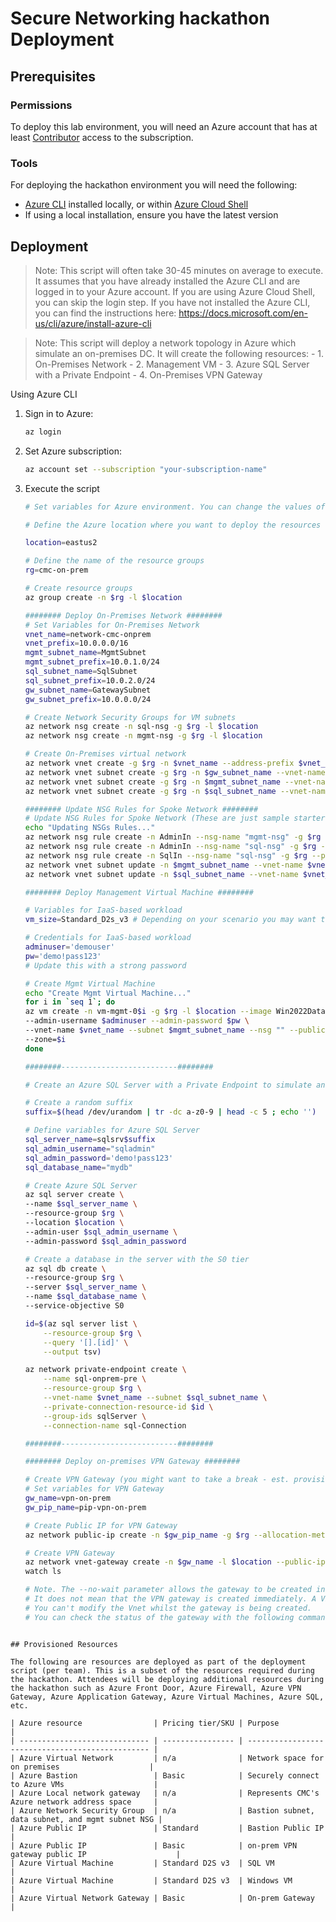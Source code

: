 # Secure Networking hackathon Deployment

## Prerequisites

### Permissions

To deploy this lab environment, you will need an Azure account that has at least [Contributor](https://docs.microsoft.com/azure/role-based-access-control/built-in-roles#contributor) access to the subscription.

### Tools

For deploying the hackathon environment you will need the following:

- [Azure CLI](https://learn.microsoft.com/cli/azure/install-azure-cli) installed locally, or within [Azure Cloud Shell](https://learn.microsoft.com/azure/cloud-shell/overview)
- If using a local installation, ensure you have the latest version

## Deployment

> Note: This script will often take 30-45 minutes on average to execute. It assumes that you have already installed the Azure CLI and are logged in to your Azure account. If you are using Azure Cloud Shell, you can skip the login step. If you have not installed the Azure CLI, you can find the instructions here: https://docs.microsoft.com/en-us/cli/azure/install-azure-cli

> Note: This script will deploy a network topology in Azure which simulate an on-premises DC. It will create the following resources:
    - 1. On-Premises Network
    - 2. Management VM
    - 3. Azure SQL Server with a Private Endpoint
    - 4. On-Premises VPN Gateway

Using Azure CLI

1.  Sign in to Azure:

    ```sh
    az login
    ```

2.  Set Azure subscription:

    ```sh
    az account set --subscription "your-subscription-name"
    ```

3. Execute the script

    ```sh
    # Set variables for Azure environment. You can change the values of these variables to suit your environment.

    # Define the Azure location where you want to deploy the resources

    location=eastus2

    # Define the name of the resource groups
    rg=cmc-on-prem

    # Create resource groups
    az group create -n $rg -l $location

    ######## Deploy On-Premises Network ########
    # Set Variables for On-Premises Network
    vnet_name=network-cmc-onprem
    vnet_prefix=10.0.0.0/16
    mgmt_subnet_name=MgmtSubnet
    mgmt_subnet_prefix=10.0.1.0/24
    sql_subnet_name=SqlSubnet
    sql_subnet_prefix=10.0.2.0/24
    gw_subnet_name=GatewaySubnet
    gw_subnet_prefix=10.0.0.0/24

    # Create Network Security Groups for VM subnets
    az network nsg create -n sql-nsg -g $rg -l $location
    az network nsg create -n mgmt-nsg -g $rg -l $location

    # Create On-Premises virtual network
    az network vnet create -g $rg -n $vnet_name --address-prefix $vnet_prefix -l $location
    az network vnet subnet create -g $rg -n $gw_subnet_name --vnet-name $vnet_name --address-prefix $gw_subnet_prefix
    az network vnet subnet create -g $rg -n $mgmt_subnet_name --vnet-name $vnet_name --address-prefix $mgmt_subnet_prefix --network-security-group mgmt-nsg
    az network vnet subnet create -g $rg -n $sql_subnet_name --vnet-name $vnet_name --address-prefix $sql_subnet_prefix --network-security-group sql-nsg

    ######## Update NSG Rules for Spoke Network ########
    # Update NSG Rules for Spoke Network (These are just sample starter rules. You will need to update them to allow and deny your specific traffic.)
    echo "Updating NSGs Rules..."
    az network nsg rule create -n AdminIn --nsg-name "mgmt-nsg" -g $rg --priority 1000 --destination-port-ranges 22 3389 --access Allow --protocol Tcp -o none
    az network nsg rule create -n AdminIn --nsg-name "sql-nsg" -g $rg --priority 1000 --destination-port-ranges 22 3389 --access Allow --protocol Tcp -o none
    az network nsg rule create -n SqlIn --nsg-name "sql-nsg" -g $rg --priority 1010 --destination-port-ranges 1433 --access Allow --protocol Tcp -o none
    az network vnet subnet update -n $mgmt_subnet_name --vnet-name $vnet_name -g $rg --network-security-group mgmt-nsg -o none
    az network vnet subnet update -n $sql_subnet_name --vnet-name $vnet_name -g $rg --network-security-group sql-nsg -o none

    ######## Deploy Management Virtual Machine ########

    # Variables for IaaS-based workload
    vm_size=Standard_D2s_v3 # Depending on your scenario you may want to use a different VM size

    # Credentials for IaaS-based workload
    adminuser='demouser'
    pw='demo!pass123'
    # Update this with a strong password

    # Create Mgmt Virtual Machine
    echo "Create Mgmt Virtual Machine..."
    for i in `seq 1`; do
    az vm create -n vm-mgmt-0$i -g $rg -l $location --image Win2022Datacenter --size $vm_size \
    --admin-username $adminuser --admin-password $pw \
    --vnet-name $vnet_name --subnet $mgmt_subnet_name --nsg "" --public-ip-address "" \
    --zone=$i
    done

    ########--------------------------########

    # Create an Azure SQL Server with a Private Endpoint to simulate an on-premises SQL Server

    # Create a random suffix
    suffix=$(head /dev/urandom | tr -dc a-z0-9 | head -c 5 ; echo '')

    # Define variables for Azure SQL Server
    sql_server_name=sqlsrv$suffix
    sql_admin_username="sqladmin"
    sql_admin_password='demo!pass123'
    sql_database_name="mydb"

    # Create Azure SQL Server
    az sql server create \
    --name $sql_server_name \
    --resource-group $rg \
    --location $location \
    --admin-user $sql_admin_username \
    --admin-password $sql_admin_password

    # Create a database in the server with the S0 tier
    az sql db create \
    --resource-group $rg \
    --server $sql_server_name \
    --name $sql_database_name \
    --service-objective S0

    id=$(az sql server list \
        --resource-group $rg \
        --query '[].[id]' \
        --output tsv)

    az network private-endpoint create \
        --name sql-onprem-pre \
        --resource-group $rg \
        --vnet-name $vnet_name --subnet $sql_subnet_name \
        --private-connection-resource-id $id \
        --group-ids sqlServer \
        --connection-name sql-Connection

    ########--------------------------########

    ######## Deploy on-premises VPN Gateway ########

    # Create VPN Gateway (you might want to take a break - est. provisioning time is 30-40mins)
    # Set variables for VPN Gateway
    gw_name=vpn-on-prem
    gw_pip_name=pip-vpn-on-prem

    # Create Public IP for VPN Gateway
    az network public-ip create -n $gw_pip_name -g $rg --allocation-method Static

    # Create VPN Gateway
    az network vnet-gateway create -n $gw_name -l $location --public-ip-address $gw_pip_name -g $rg --vnet $vnet_name --gateway-type Vpn --sku VpnGw1 --vpn-type RouteBased --no-wait
    watch ls

    # Note. The --no-wait parameter allows the gateway to be created in the background.
    # It does not mean that the VPN gateway is created immediately. A VPN gateway can take 45 minutes or more to create. 
    # You can't modify the Vnet whilst the gateway is being created.
    # You can check the status of the gateway with the following command: az network vnet-gateway list -g $rg -o table
```

## Provisioned Resources

The following are resources are deployed as part of the deployment script (per team). This is a subset of the resources required during the hackathon. Attendees will be deploying additional resources during the hackathon such as Azure Front Door, Azure Firewall, Azure VPN Gateway, Azure Application Gateway, Azure Virtual Machines, Azure SQL, etc.

| Azure resource                | Pricing tier/SKU | Purpose                                          |
| ----------------------------- | ---------------- | ------------------------------------------------ |
| Azure Virtual Network         | n/a              | Network space for on premises                    |
| Azure Bastion                 | Basic            | Securely connect to Azure VMs                    |
| Azure Local network gateway   | n/a              | Represents CMC's Azure network address space     |
| Azure Network Security Group  | n/a              | Bastion subnet, data subnet, and mgmt subnet NSG |
| Azure Public IP               | Standard         | Bastion Public IP                                |
| Azure Public IP               | Basic            | on-prem VPN gateway public IP                    |
| Azure Virtual Machine         | Standard D2S v3  | SQL VM                                           |
| Azure Virtual Machine         | Standard D2S v3  | Windows VM                                       |
| Azure Virtual Network Gateway | Basic            | On-prem Gateway                                  |

